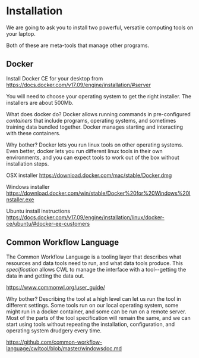 # Installation

We are going to ask you to install two powerful, versatile computing tools on your laptop.

Both of these are meta-tools that manage other programs.

## Docker


Install  Docker CE for your desktop from https://docs.docker.com/v17.09/engine/installation/#server

You will need to choose your operating system to get the right installer.  The installers are about 500Mb.

What does docker do?  Docker allows running commands in pre-configured *containers* that include 
programs, operating systems, and sometimes training data bundled together.  Docker manages starting
and interacting with these containers.

Why bother?  Docker lets you run linux tools on other operating systems.  Even better, docker lets
you run different linux tools in their own environments, and you can expect tools to work out of the
box without installation steps.

OSX installer
https://download.docker.com/mac/stable/Docker.dmg

Windows installer
https://download.docker.com/win/stable/Docker%20for%20Windows%20Installer.exe

Ubuntu install instructions
https://docs.docker.com/v17.09/engine/installation/linux/docker-ce/ubuntu/#docker-ee-customers


## Common Workflow Language

The Common Workflow Language is a tooling layer that describes what resources and data tools
need to run, and what data tools produce.  This *specification* allows CWL to manage the interface
with a tool--getting the data in and getting the data out.

https://www.commonwl.org/user_guide/

Why bother?  Describing the tool at a high level can let us run the tool in different settings.
Some tools run on our local operating system, some might run in a docker container, and some
can be run on a remote server.  Most of the parts of the tool specification will remain the same,
and we can start using tools without repeating the installation, configuration, and operating
system drudgery every time.


https://github.com/common-workflow-language/cwltool/blob/master/windowsdoc.md


